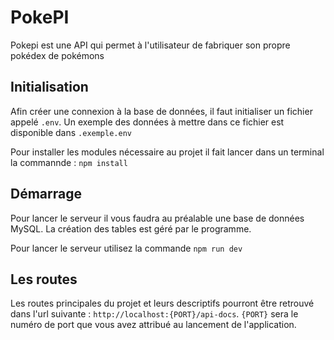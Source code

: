 # PokePI

Pokepi est une API qui permet à l'utilisateur de fabriquer son propre pokédex de pokémons

## Initialisation

Afin créer une connexion à la base de données, il faut initialiser un fichier appelé `.env`. Un exemple des données à mettre dans ce fichier est disponible dans `.exemple.env`

Pour installer les modules nécessaire au projet il fait lancer dans un terminal la commannde : `npm install`

## Démarrage

Pour lancer le serveur il vous faudra au préalable une base de données MySQL. La création des tables est géré par le programme.

Pour lancer le serveur utilisez la commande `npm run dev`

## Les routes

Les routes principales du projet et leurs descriptifs pourront être retrouvé dans l'url suivante : `http://localhost:{PORT}/api-docs`. `{PORT}` sera le numéro de port que vous avez attribué au lancement de l'application.